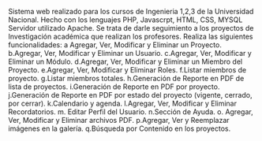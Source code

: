 Sistema web realizado para los cursos de Ingenieria 1,2,3 de la Universidad Nacional.
Hecho con los lenguajes PHP, Javascrpt, HTML, CSS, MYSQL
Servidor utilizado Apache.
Se trata de darle seguimiento a los proyectos de Investigación académica que realizan los profesores.
Realiza las siguientes funcionalidades:
a Agregar, Ver, Modificar y Eliminar un Proyecto.
b.Agregar, Ver, Modificar y Eliminar un Usuario.
c.Agregar, Ver, Modificar y Eliminar un Módulo.
d.Agregar, Ver, Modificar y Eliminar un Miembro del Proyecto.
e.Agregar, Ver, Modificar y Eliminar Roles.
f.Listar miembros de proyecto.
g.Listar miembros totales.
h.Generación de Reporte en PDF de lista de proyectos.
i.Generación de Reporte en PDF por proyecto.
j.Generación de Reporte en PDF por estado del proyecto (vigente, cerrado, por cerrar).
k.Calendario y agenda.
l.Agregar, Ver, Modificar y Eliminar Recordatorios.
m. Editar Perfil del Usuario.
n.Sección de Ayuda.
o. Agregar, Ver, Modificar y Eliminar archivos PDF.
p.Agregar, Ver y Reemplazar imágenes en la galería.
q.Búsqueda por Contenido en los proyectos.


